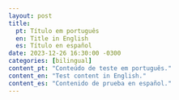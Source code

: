 ```yaml
---
layout: post
title:
  pt: Título em português
  en: Title in English
  es: Título en español
date: 2023-12-26 16:30:00 -0300
categories: [bilingual]
content_pt: "Conteúdo de teste em português."
content_en: "Test content in English."
content_es: "Contenido de prueba en español."
---
```

